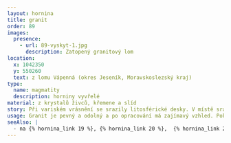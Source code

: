 ```yaml
---
layout: hornina
title: granit
order: 89
images:
  presence:
    - url: 89-vyskyt-1.jpg
      description: Zatopený granitový lom
location:
  x: 1042350
  y: 550260
  text: z lomu Vápenná (okres Jeseník, Moravskoslezský kraj)
type:
  name: magmatity
  description: horniny vyvřelé
material: z krystalů živců, křemene a slíd
story: Při variském vrásnění se srazily litosférické desky. V místě srážky vyrostly vysoké hory. Některé části zemské kůry byly zatlačeny do velké hloubky, kde se začaly tavit. V hloubce několika kilometrů pod variským horstvem vznikala velká tělesa žhavého magmatu, která velice pomalu chladla. Při chladnutí v magmatu vyrůstaly krystaly. minerály, které začaly krystalizovat jako první, vytvořily pěkně tvarované krystaly. Jako poslední krystalizoval křemen, který vyplnil zbývající místo. Hotový granit pak musel dlouhé miliony let čekat, až ji odkryje eroze.
usage: Granit je pevný a odolný a po opracování má zajímavý vzhled. Pokud není moc rozpraskaný, dá se využít pro kamenickou výrobu. Bloky horniny se opatrně odlamují od skalního masívu. Pak se řežou diamantovými pilami na desky, které se brousí, leští nebo pískují. Z desek se dělají dlažby, obklady, náhrobky a jiné výrobky. Štípáním se z žulových bloků vyrábí dlažební kostky, obrubníky a haklíky (kvádry, které se používají pro zdění).
seeAlso: |
  - na {% hornina_link 19 %}, {% hornina_link 20 %},  {% hornina_link 21 %}, {% hornina_link 25 %}, {% hornina_link 55 %} {% hornina_link 73 %} - uvidíš jiné typy hlubinných vyvřelin
---
```


